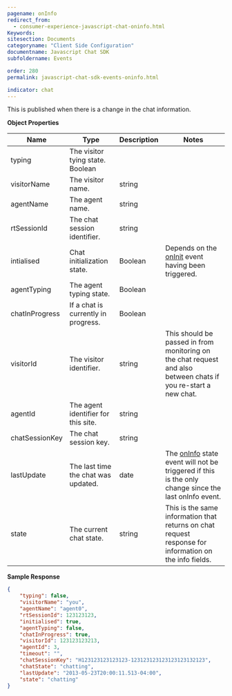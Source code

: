 ```yaml
---
pagename: onInfo
redirect_from:
  - consumer-experience-javascript-chat-oninfo.html
Keywords:
sitesection: Documents
categoryname: "Client Side Configuration"
documentname: Javascript Chat SDK
subfoldername: Events

order: 280
permalink: javascript-chat-sdk-events-oninfo.html

indicator: chat
---
```


This is published when there is a change in the chat information.

**Object Properties**

| Name           | Type                                | Description | Notes                                                                                                                                                   |
|----------------|-------------------------------------|-------------|---------------------------------------------------------------------------------------------------------------------------------------------------------|
| typing         | The visitor tying state. Boolean    |             |                                                                                                                                                         |
| visitorName    | The visitor name.                   | string      |                                                                                                                                                         |
| agentName      | The agent name.                     | string      |                                                                                                                                                         |
| rtSessionId    | The chat session identifier.        | string      |                                                                                                                                                         |
| intialised     | Chat initialization state.          | Boolean     | Depends on the [onInit](consumer-experience-javascript-chat-oninit.html) event having been triggered.                                                   |
| agentTyping    | The agent typing state.             | Boolean     |                                                                                                                                                         |
| chatInProgress | If a chat is currently in progress. | Boolean     |                                                                                                                                                         |
| visitorId      | The visitor identifier.             | string      | This should be passed in from monitoring on the chat request and also between chats if you re-start a new chat.                                         |
| agentId        | The agent identifier for this site. | string      |                                                                                                                                                         |
| chatSessionKey | The chat session key.               | string      |                                                                                                                                                         |
| lastUpdate     | The last time the chat was updated. | date        | The [onInfo](consumer-experience-javascript-chat-oninfo.html) state event will not be triggered if this is the only change since the last onInfo event. |
| state          | The current chat state.             | string      | This is the same information that returns on chat request response for information on the info fields.                                                  |

**Sample Response**

```json
{
    "typing": false,
    "visitorName": "you",
    "agentName": "agent0",
    "rtSessionId": 123123123,
    "initialised": true,
    "agentTyping": false,
    "chatInProgress": true,
    "visitorId": 123123123213,
    "agentId": 3,
    "timeout": "",
    "chatSessionKey": "H123123123123123-123123123123123123132123",
    "chatState": "chatting",
    "lastUpdate": "2013-05-23T20:00:11.513-04:00",
    "state": "chatting"
}
```                     